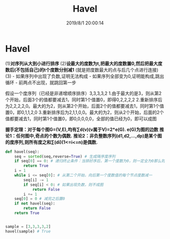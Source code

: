 ﻿---
title: Havel
categories:
- DSA
- DS
- Graph
tags:
- Havel
date: 2019/8/1 20:00:14
updated: 2020/12/10 12:00:14
---



# Havel

(1)**对序列从大到小进行排序**
(2)**设最大的度数为t,把最大的度数置0,然后把最大度数后(不包括自己)的t个度数分别减1**
(就是把度数最大的点与后几个点进行连接)
(3) 
    - 如果序列中出现了负数,证明无法构成
        - 如果序列全部变为0,证明能构成,跳出循环
        - 前两点不出现，就跳回第一步

假设一个度序列（已经是非递增顺序排序）3,3,3,3,2
1.由于最大的是3，则从第2个开始，后面3个的值都要减去1，同时第1个值置0，即得0,2,2,2,2
2.重新排序后为2,2,2,2,0。最大的为2，则从第2个开始，后面2个的值都要减去1，同时第1个值置0，即0,1,1,2,0
3.重新排序后为2,1,1,0,0。最大的为2，则从2个开始，后面的2个值都要减去1，同时第1个值置0，即0,0,0,0,0，全部的值已经为0，即可以成图

**握手定理：对于每个图G=(V,E),均有∑d(v)(v属于V)=2*e(G).    e(G)为图的边数**
**推论1：任何图中,奇点的个数为偶数.**
**推论2：非负整数序列(d1,d2,...,dp)是某个图的度序列,则所有度之和∑(di)(1<=i<=n)是偶数.**


```python
def havel(seq):
    seq = sorted(seq,reverse=True) # 生成降序度序列
    if seq[0] == 0: # 递归终止条件：当排好序后，第一个度数为0，则一定全为0那么则可以在生成一个图
        return True
    i = 1
    while i <= seq[0]: # 从第二个开始，向后第一个度数值的每个节点度数减一
        seq[i] -= 1
        if seq[i] < 0: # 如果出现负数，则不成图
            return False
        i += 1
    seq[0] = 0 # 减完之后置0
    if not havel(seq):
        return False
    return True


sample = [3,3,3,3,2]
havel(sample) # True
```
